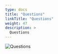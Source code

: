 ```yaml
---
type: docs
title: "Questions"
linkTitle: "Questions"
weight: 47
description: >
  Questions
---
```


![Questions](/images/bootcamp-slides/microservices-bootcamp/Slide47.PNG)

